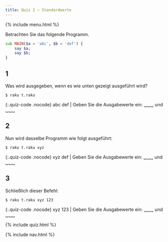 ```yaml
---
title: Quiz 2 — Standardwerte
---
```


{% include menu.html %}

Betrachten Sie das folgende Programm.

```raku
sub MAIN($a = 'abc', $b = 'def') {
    say $a;
    say $b;
}
```

## 1

Was wird ausgegeben, wenn es wie unten gezeigt ausgeführt wird?

```console
$ raku t.raku
```

{:.quiz-code .nocode}
abc def | Geben Sie die Ausgabewerte ein: ␣␣␣ und ␣␣␣

## 2

Nun wird dasselbe Programm wie folgt ausgeführt:

```console
$ raku t.raku xyz
```

{:.quiz-code .nocode}
xyz def | Geben Sie die Ausgabewerte ein: ␣␣␣ und ␣␣␣

## 3

Schließlich dieser Befehl:

```console
$ raku t.raku xyz 123
```

{:.quiz-code .nocode}
xyz 123 | Geben Sie die Ausgabewerte ein: ␣␣␣ und ␣␣␣

{% include quiz.html %}

{% include nav.html %}